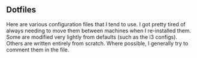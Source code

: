 ## Dotfiles

Here are various configuration files that I tend to use.  I got pretty tired of always needing to move them between machines when I re-installed them.  Some are modified very lightly from defaults (such as the i3 configs).  Others are written entirely from scratch.  Where possible, I generally try to comment them in the file.
